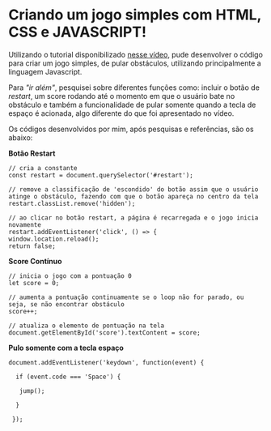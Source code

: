 <h1>Criando um jogo simples com HTML, CSS e JAVASCRIPT!</h1>

Utilizando o tutorial disponibilizado [nesse vídeo](https://www.youtube.com/watch?v=r9buAwVBDhA), pude desenvolver o código para criar um jogo simples, de pular obstáculos, utilizando principalmente a linguagem Javascript. 

Para *"ir além"*, pesquisei sobre diferentes funções como: incluir o botão de *restart*, um score rodando até o momento em que o usuário bate no obstáculo e também a funcionalidade de pular somente quando a tecla de espaço é acionada, algo diferente do que foi apresentado no vídeo.

Os códigos desenvolvidos por mim, após pesquisas e referências, são os abaixo:

**Botão Restart**

```
// cria a constante
const restart = document.querySelector('#restart');

// remove a classificação de 'escondido' do botão assim que o usuário atinge o obstáculo, fazendo com que o botão apareça no centro da tela
restart.classList.remove('hidden');

// ao clicar no botão restart, a página é recarregada e o jogo inicia novamente
restart.addEventListener('click', () => {
window.location.reload();
return false;
```

**Score Contínuo**

```
// inicia o jogo com a pontuação 0
let score = 0; 

// aumenta a pontuação continuamente se o loop não for parado, ou seja, se não encontrar obstáculo
score++;

// atualiza o elemento de pontuação na tela
document.getElementById('score').textContent = score;
```

**Pulo somente com a tecla espaço**

```
document.addEventListener('keydown', function(event) {

  if (event.code === 'Space') {

   jump();

  }

 });
```

